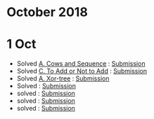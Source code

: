 # October 2018

# 1 Oct

* Solved [A. Cows and Sequence](http://codeforces.com/problemset/problem/283/A) : [Submission](http://codeforces.com/contest/283/submission/43645354)
* Solved [C. To Add or Not to Add](http://codeforces.com/contest/231/problem/C) : [Submission](http://codeforces.com/contest/231/submission/43650324)
* Solved [A. Xor-tree](http://codeforces.com/contest/429/problem/A) : [Submission](http://codeforces.com/contest/429/submission/43651193)
* Solved []() : [Submission]()
* solved []() : [Submission]()
* solved []() : [Submission]()
* solved []() : [Submission]()

